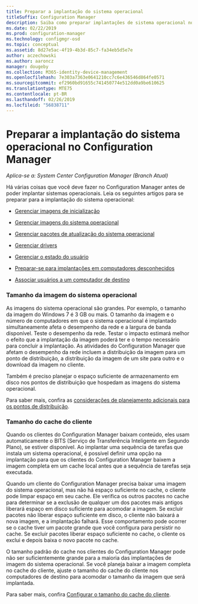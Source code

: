 ```yaml
---
title: Preparar a implantação do sistema operacional
titleSuffix: Configuration Manager
description: Saiba como preparar implantações de sistema operacional no Configuration Manager
ms.date: 02/22/2019
ms.prod: configuration-manager
ms.technology: configmgr-osd
ms.topic: conceptual
ms.assetid: 8d27e5ac-4f19-4b3d-85c7-fa34eb5d5e7e
author: aczechowski
ms.author: aaroncz
manager: dougeby
ms.collection: M365-identity-device-management
ms.openlocfilehash: 7e303a7363e0641210cc7c6e436546d864fe0571
ms.sourcegitcommit: ef2960bd91655c741450774e512dd0a9be610625
ms.translationtype: MTE75
ms.contentlocale: pt-BR
ms.lasthandoff: 02/26/2019
ms.locfileid: "56838711"
---
```

# <a name="prepare-for-os-deployment-in-configuration-manager"></a>Preparar a implantação do sistema operacional no Configuration Manager

*Aplica-se a: System Center Configuration Manager (Branch Atual)*

Há várias coisas que você deve fazer no Configuration Manager antes de poder implantar sistemas operacionais. Leia os seguintes artigos para se preparar para a implantação do sistema operacional:  

-   [Gerenciar imagens de inicialização](manage-boot-images.md)  

-   [Gerenciar imagens do sistema operacional](manage-operating-system-images.md)  

-   [Gerenciar pacotes de atualização do sistema operacional](manage-operating-system-upgrade-packages.md)  

-   [Gerenciar drivers](manage-drivers.md)  

-   [Gerenciar o estado do usuário](manage-user-state.md)  

-   [Preparar-se para implantações em computadores desconhecidos](prepare-for-unknown-computer-deployments.md)  

-   [Associar usuários a um computador de destino](associate-users-with-a-destination-computer.md)  



### <a name="os-image-size"></a>Tamanho da imagem do sistema operacional  

As imagens do sistema operacional são grandes. Por exemplo, o tamanho da imagem do Windows 7 é 3 GB ou mais. O tamanho da imagem e o número de computadores em que o sistema operacional é implantado simultaneamente afeta o desempenho da rede e a largura de banda disponível. Teste o desempenho da rede. Testar o impacto estimará melhor o efeito que a implantação da imagem poderá ter e o tempo necessário para concluir a implantação. As atividades do Configuration Manager que afetam o desempenho da rede incluem a distribuição da imagem para um ponto de distribuição, a distribuição da imagem de um site para outro e o download da imagem no cliente.  

Também é preciso planejar o espaço suficiente de armazenamento em disco nos pontos de distribuição que hospedam as imagens do sistema operacional.  

Para saber mais, confira as [considerações de planejamento adicionais para os pontos de distribuição](/sccm/osd/get-started/prepare-site-system-roles-for-operating-system-deployments#BKMK_AdditionalPlanning).


### <a name="client-cache-size"></a>Tamanho do cache do cliente  

Quando os clientes do Configuration Manager baixam conteúdo, eles usam automaticamente o BITS (Serviço de Transferência Inteligente em Segundo Plano), se estiver disponível. Ao implantar uma sequência de tarefas que instala um sistema operacional, é possível definir uma opção na implantação para que os clientes do Configuration Manager baixem a imagem completa em um cache local antes que a sequência de tarefas seja executada.  

Quando um cliente do Configuration Manager precisa baixar uma imagem do sistema operacional, mas não há espaço suficiente no cache, o cliente pode limpar espaço em seu cache. Ele verifica os outros pacotes no cache para determinar se a exclusão de qualquer um dos pacotes mais antigos liberará espaço em disco suficiente para acomodar a imagem. Se excluir pacotes não liberar espaço suficiente em disco, o cliente não baixará a nova imagem, e a implantação falhará. Esse comportamento pode ocorrer se o cache tiver um pacote grande que você configura para persistir no cache. Se excluir pacotes liberar espaço suficiente no cache, o cliente os exclui e depois baixa o novo pacote no cache.  

O tamanho padrão do cache nos clientes do Configuration Manager pode não ser suficientemente grande para a maioria das implantações de imagem do sistema operacional. Se você planeja baixar a imagem completa no cache do cliente, ajuste o tamanho do cache do cliente nos computadores de destino para acomodar o tamanho da imagem que será implantada.  

Para saber mais, confira [Configurar o tamanho do cache do cliente](/sccm/core/clients/manage/manage-clients#BKMK_ClientCache).  


